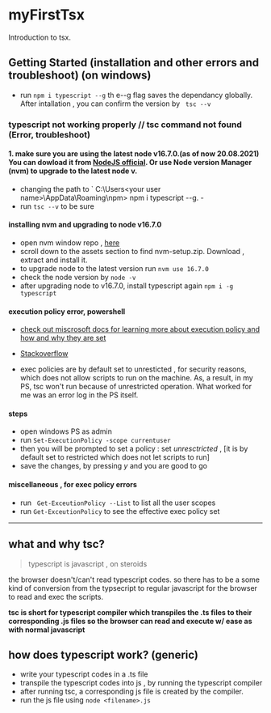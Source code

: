 # myFirstTsx

Introduction to tsx.

## Getting Started (installation and other errors and troubleshoot) (on windows)

- run `npm i typescript --g` th e--g flag saves the dependancy globally. After intallation , you can confirm the version by ` tsc --v`

### typescript not working properly // tsc command not found (Error, troubleshoot)

#### 1. make sure you are using the latest node v16.7.0.(as of now 20.08.2021) You can dowload it from [NodeJS official](https://nodejs.org/en/). Or use Node version Manager (nvm) to upgrade to the latest node v.

- changing the path to ` C:\Users\<your user name>\AppData\Roaming\npm> npm i typescript --g. -
- run `tsc --v` to be sure

#### installing nvm and upgrading to node v16.7.0

- open nvm window repo , [here](https://github.com/coreybutler/nvm-windows/releases)
- scroll down to the assets section to find nvm-setup.zip. Download , extract and install it.
- to upgrade node to the latest version run `nvm use 16.7.0`
- check the node version by `node -v`
- after upgrading node to v16.7.0, install typescript again `npm i -g typescript`

#### execution policy error, powershell

- [check out miscrosoft docs for learning more about execution policy and how and why they are set](https://docs.microsoft.com/en-us/powershell/module/microsoft.powershell.security/get-executionpolicy?view=powershell-7.1)

- [Stackoverflow](https://stackoverflow.com/questions/58796490/tsc-ps1-cannot-be-loaded-because-running-scripts-is-disabled-on-this-system)

- exec policies are by default set to unresticted , for security reasons, which does not allow scripts to run on the machine. As, a result, in my PS, tsc won't run because of unrestricted operation. What worked for me was an error log in the PS itself.

#### steps

- open windows PS as admin
- run `Set-ExecutionPolicy -scope currentuser `
- then you will be prompted to set a policy : set _unresctricted_ , [it is by default set to restricted which does not let scripts to run]
- save the changes, by pressing _y_ and you are good to go

#### miscellaneous , for exec policy errors

- run ` Get-ExceutionPolicy --List` to list all the user scopes
- run `Get-ExceutionPolicy` to see the effective exec policy set

---

## what and why tsc?

> typescript is javascript , on steroids

the browser doesn't/can't read typescript codes. so there has to be a some kind of conversion from the typsecript to regular javascript for the browser to read and exec the scripts.

**tsc is short for typescript compiler which transpiles the .ts files to their corresponding .js files so the browser can read and execute w/ ease as with normal javascript**

## how does typescript work? (generic)

- write your typescript codes in a .ts file
- transpile the typescript codes into js , by running the typescript compiler
- after running tsc, a corresponding js file is created by the compiler.
- run the js file using `node <filename>.js`
